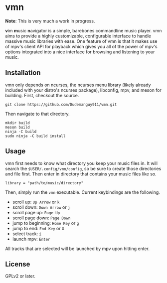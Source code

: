 # vmn
**Note**: This is very much a work in progress.

**v**im **m**usic **n**avigator is a simple, barebones commandline music player. vmn aims to provide a highly customizable, configurable interface to handle massive music libraries with ease. One feature of vmn is that it makes use of mpv's client API for playback which gives you all of the power of mpv's options integrated into a nice interface for browsing and listening to your music.

## Installation
vmn only depends on ncurses, the ncurses menu library (likely already included with your distro's ncurses package), libconfig, mpv, and meson for building. First, checkout the source.
```
git clone https://github.com/Dudemanguy911/vmn.git
```

Then navigate to that directory.
```
mkdir build
meson build
ninja -C build
sudo ninja -C build install
```

## Usage
vmn first needs to know what directory you keep your music files in. It will search the `$USER/.config/vmn/config`, so be sure to create those directories and file first. Then enter in directory that contains your music files like so.
```
library = "path/to/music/directory"
```

Then, simply run the `vmn` executable. Current keybindings are the following.

* scroll up: `Up Arrow` or `k`
* scroll down: `Down Arrow` or `j`
* scroll page up: `Page Up`
* scroll page down: `Page Down`
* jump to beginning: `Home Key` or `g`
* jump to end: `End Key` or `G`
* select track: `i`
* launch mpv: `Enter`

All tracks that are selected will be launched by mpv upon hitting enter.

## License
GPLv2 or later.

